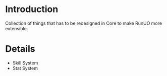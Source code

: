 # Introduction #

Collection of things that has to be redesigned in Core to make RunUO more extensible.


# Details #

  * Skill System
  * Stat System